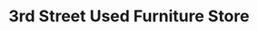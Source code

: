 ---
title: "3rd Street Used Furniture Store"
url: /harrisburg/3rd-street-used-furniture-store/
shop: Möbel
---